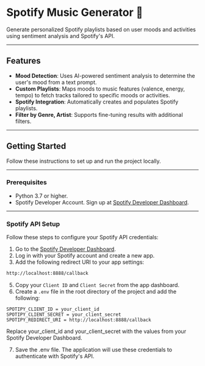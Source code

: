 # Spotify Music Generator 🎵

Generate personalized Spotify playlists based on user moods and activities using sentiment analysis and Spotify's API.

---

## Features

- **Mood Detection**: Uses AI-powered sentiment analysis to determine the user's mood from a text prompt.
- **Custom Playlists**: Maps moods to music features (valence, energy, tempo) to fetch tracks tailored to specific moods or activities.
- **Spotify Integration**: Automatically creates and populates Spotify playlists.
- **Filter by Genre, Artist**: Supports fine-tuning results with additional filters.

---

## Getting Started

Follow these instructions to set up and run the project locally.

---

### Prerequisites

- Python 3.7 or higher.
- Spotify Developer Account. Sign up at [Spotify Developer Dashboard](https://developer.spotify.com/dashboard/).

---

### Spotify API Setup

Follow these steps to configure your Spotify API credentials:

1. Go to the [Spotify Developer Dashboard](https://developer.spotify.com/dashboard/).
2. Log in with your Spotify account and create a new app.
3. Add the following redirect URI to your app settings:
```bash
http://localhost:8888/callback
```

5. Copy your `Client ID` and `Client Secret` from the app dashboard.
6. Create a `.env` file in the root directory of the project and add the following:
```plaintext
SPOTIPY_CLIENT_ID = your_client_id
SPOTIPY_CLIENT_SECRET = your_client_secret
SPOTIPY_REDIRECT_URI = http://localhost:8888/callback
```

Replace your_client_id and your_client_secret with the values from your Spotify Developer Dashboard.

7. Save the .env file. The application will use these credentials to authenticate with Spotify's API.
